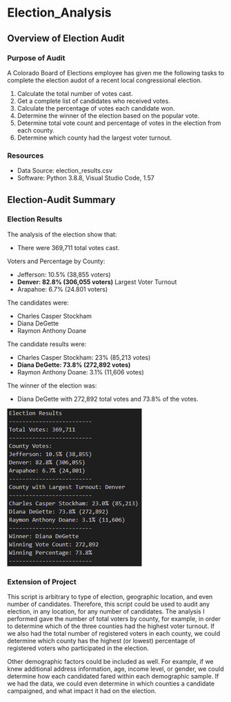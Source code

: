 # Election_Analysis

## Overview of Election Audit
### Purpose of Audit
A Colorado Board of Elections employee has given me the following tasks to complete the election audot of a recent local congressional election.
1. Calculate the total number of votes cast.
2. Get a complete list of candidates who received votes.
3. Calculate the percentage of votes each candidate won.
4. Determine the winner of the election based on the popular vote.
5. Determine total vote count and percentage of votes in the election from each county.
6. Determine which county had the largest voter turnout.

### Resources
- Data Source: election_results.csv
- Software: Python 3.8.8, Visual Studio Code, 1.57

## Election-Audit Summary
### Election Results
The analysis of the election show that:
- There were 369,711 total votes cast.

Voters and Percentage by County:
-  Jefferson: 10.5% (38,855 voters)
-  **Denver: 82.8% (306,055 voters)** Largest Voter Turnout
-  Arapahoe: 6.7% (24.801 voters)

The candidates were:
- Charles Casper Stockham
- Diana DeGette
- Raymon Anthony Doane

The candidate results were:
- Charles Casper Stockham: 23% (85,213 votes)
- **Diana DeGette: 73.8% (272,892 votes)**
- Raymon Anthony Doane: 3.1% (11,606 votes)

The winner of the election was:
- Diana DeGette with 272,892 total votes and 73.8% of the votes.

![Election Analysis](analysis/election_analysis_png.PNG)

### Extension of Project
This script is arbitrary to type of election, geographic location, and even number of candidates.  Therefore, this script could be used to audit any election, in any location, for any number of candidates.  The analysis I performed gave the number of total voters by county, for example, in order to determine which of the three counties had the highest voter turnout.  If we also had the total number of registered voters in each county, we could determine which county has the highest (or lowest) percentage of registered voters who participated in the election.

Other demographic factors could be included as well.  For example, if we knew additional address information, age, income level, or gender, we could determine how each candidated fared within each demographic sample.  If we had the data, we could even determine in which counties a candidate campaigned, and what impact it had on the election.


